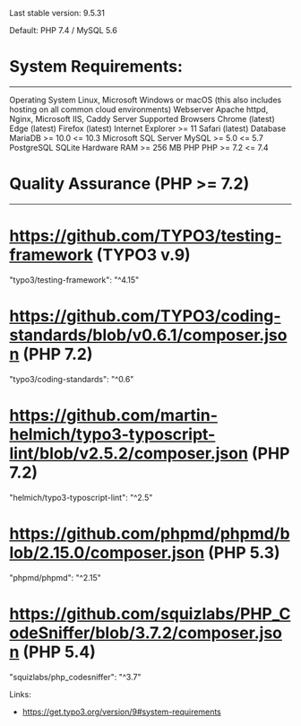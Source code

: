 Last stable version: 9.5.31

Default: PHP 7.4 / MySQL 5.6

# System Requirements:
-------------------------------------------------------------------------------------------------

Operating System 	Linux, Microsoft Windows or macOS (this also includes hosting on all common cloud environments)
Webserver 	        Apache httpd, Nginx, Microsoft IIS, Caddy Server
Supported Browsers 	Chrome (latest)
                    Edge (latest)
                    Firefox (latest)
                    Internet Explorer >= 11
                    Safari (latest)
Database 	        MariaDB >= 10.0 <= 10.3
                    Microsoft SQL Server
                    MySQL >= 5.0 <= 5.7
                    PostgreSQL
                    SQLite
Hardware 	        RAM >= 256 MB
PHP 	            PHP >= 7.2 <= 7.4 

# Quality Assurance (PHP >= 7.2)
-------------------------------------------------------------------------------------------------

# https://github.com/TYPO3/testing-framework (TYPO3 v.9)
"typo3/testing-framework": "^4.15"

# https://github.com/TYPO3/coding-standards/blob/v0.6.1/composer.json (PHP 7.2)
"typo3/coding-standards": "^0.6"

# https://github.com/martin-helmich/typo3-typoscript-lint/blob/v2.5.2/composer.json (PHP 7.2)
"helmich/typo3-typoscript-lint": "^2.5"

# https://github.com/phpmd/phpmd/blob/2.15.0/composer.json (PHP 5.3)
"phpmd/phpmd": "^2.15"

# https://github.com/squizlabs/PHP_CodeSniffer/blob/3.7.2/composer.json (PHP 5.4)
"squizlabs/php_codesniffer": "^3.7"

Links:
- https://get.typo3.org/version/9#system-requirements
